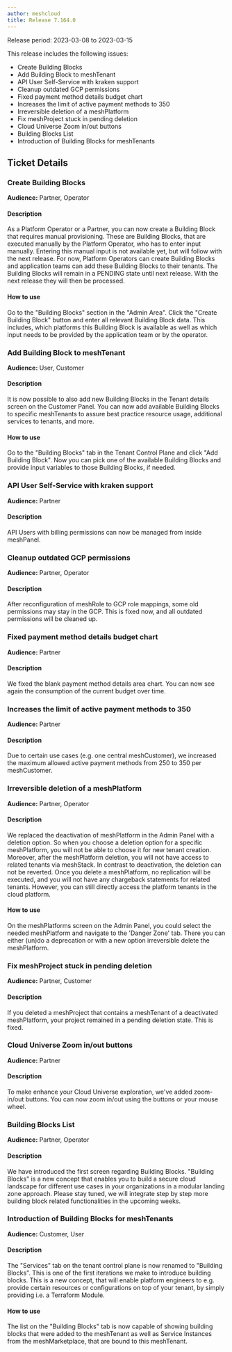 ```yaml
---
author: meshcloud
title: Release 7.164.0
---
```


Release period: 2023-03-08 to 2023-03-15

This release includes the following issues:
* Create Building Blocks
* Add Building Block to meshTenant
* API User Self-Service with kraken support
* Cleanup outdated GCP permissions
* Fixed payment method details budget chart
* Increases the limit of active payment methods to 350
* Irreversible deletion of a meshPlatform
* Fix meshProject stuck in pending deletion
* Cloud Universe Zoom in/out buttons
* Building Blocks List
* Introduction of Building Blocks for meshTenants
<!--truncate-->

## Ticket Details
### Create Building Blocks
**Audience:** Partner, Operator


#### Description
As a Platform Operator or a Partner, you can now create a Building Block that requires manual provisioning.
These are Building Blocks, that are executed manually by the Platform Operator, who has to enter input
manually. Entering this manual input is not available yet, but will follow with the next release.
For now, Platform Operators can create Building Blocks and application teams can add these Building Blocks
to their tenants. The Building Blocks will remain in a PENDING state until next release. With the next release
they will then be processed.

#### How to use
Go to the "Building Blocks" section in the "Admin Area". Click the "Create Building Block" button and enter
all relevant Building Block data. This includes, which platforms this Building Block is available as well as
which input needs to be provided by the application team or by the operator.

### Add Building Block to meshTenant
**Audience:** User, Customer


#### Description
It is now possible to also add new Building Blocks in the Tenant details screen on the Customer Panel. 
You can now add available Building Blocks to specific meshTenants to assure best practice resource usage, 
additional services to tenants, and more.

#### How to use
Go to the "Building Blocks" tab in the Tenant Control Plane and click "Add Building Block".
Now you can pick one of the available Building Blocks and provide input variables to those
Building Blocks, if needed.

### API User Self-Service with kraken support
**Audience:** Partner


#### Description
API Users with billing permissions can now be managed from inside meshPanel.

### Cleanup outdated GCP permissions
**Audience:** Partner, Operator


#### Description
After reconfiguration of meshRole to GCP role mappings, some old permissions may stay in the GCP. 
This is fixed now, and all outdated permissions will be cleaned up.

### Fixed payment method details budget chart
**Audience:** Partner


#### Description
We fixed the blank payment method details area chart. You can now see again 
the consumption of the current budget over time.

### Increases the limit of active payment methods to 350
**Audience:** Partner


#### Description
Due to certain use cases (e.g. one central meshCustomer), we increased the 
maximum allowed active payment methods from 250 to 350 per meshCustomer.

### Irreversible deletion of a meshPlatform
**Audience:** Partner, Operator


#### Description
We replaced the deactivation of meshPlatform in the Admin Panel with a deletion option. So when you choose a deletion option for a specific meshPlatform, you will not be able to choose it for new tenant creation. Moreover, after the meshPlatform deletion, you will not have access to related tenants via meshStack.
In contrast to deactivation, the deletion can not be reverted. Once you delete a meshPlatform, no replication will be executed, and you will not have any chargeback statements for related tenants.  However, you can still directly access the platform tenants in the cloud platform.

#### How to use
On the meshPlatforms screen on the Admin Panel, you could select the needed meshPlatform and navigate to the 'Danger Zone' tab. There you can either (un)do a deprecation or with a new option irreversible delete the meshPlatform.

### Fix meshProject stuck in pending deletion
**Audience:** Partner, Customer


#### Description
If you deleted a meshProject that contains a meshTenant of a deactivated meshPlatform, 
your project remained in a pending deletion state. This is fixed.

### Cloud Universe Zoom in/out buttons
**Audience:** Partner


#### Description
To make enhance your Cloud Universe exploration, we've added zoom-in/out buttons. You can now 
zoom in/out using the buttons or your mouse wheel.

### Building Blocks List
**Audience:** Partner, Operator


#### Description
We have introduced the first screen regarding Building Blocks. "Building Blocks" is a new concept that enables you to build a secure cloud landscape for different use cases in your organizations in a modular landing zone approach.
Please stay tuned, we will integrate step by step more building block related functionalities in the upcoming weeks.

### Introduction of Building Blocks for meshTenants
**Audience:** Customer, User


#### Description
The "Services" tab on the tenant control plane is now renamed to "Building Blocks". This is one of the
first iterations we make to introduce building blocks. This is a new concept, that will enable
platform engineers to e.g. provide certain resources or configurations on top of your tenant,
by simply providing i.e. a Terraform Module.

#### How to use
The list on the "Building Blocks" tab is now capable of showing building blocks that were added to
the meshTenant as well as Service Instances from the meshMarketplace, that are bound to this meshTenant.

